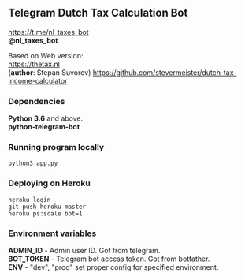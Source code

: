 ## Telegram Dutch Tax Calculation Bot
https://t.me/nl_taxes_bot  
**@nl_taxes_bot**

Based on Web version:  
https://thetax.nl  
(**author**: Stepan Suvorov) 
https://github.com/stevermeister/dutch-tax-income-calculator


### Dependencies

**Python 3.6** and above.  
**python-telegram-bot** 


### Running program locally
`python3 app.py`

### Deploying on Heroku
`heroku login`  
`git push heroku master`  
`heroku ps:scale bot=1`  

### Environment variables
**ADMIN_ID** -  Admin user ID. Got from telegram.  
**BOT_TOKEN** - Telegram bot access token. Got from botfather.  
**ENV** - "dev", "prod" set proper config for specified environment.
